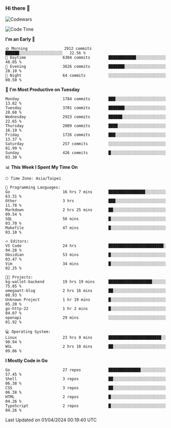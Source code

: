 ### Hi there 👋

![Codewars](https://www.codewars.com/users/omegaatt36/badges/small)

<!--START_SECTION:waka-->
![Code Time](http://img.shields.io/badge/Code%20Time-2%2C289%20hrs%2050%20mins-blue)

**I'm an Early 🐤** 

```text
🌞 Morning                2912 commits        ██████░░░░░░░░░░░░░░░░░░░   22.56 % 
🌆 Daytime                6304 commits        ████████████░░░░░░░░░░░░░   48.85 % 
🌃 Evening                3626 commits        ███████░░░░░░░░░░░░░░░░░░   28.10 % 
🌙 Night                  64 commits          ░░░░░░░░░░░░░░░░░░░░░░░░░   00.50 % 
```
📅 **I'm Most Productive on Tuesday** 

```text
Monday                   1784 commits        ███░░░░░░░░░░░░░░░░░░░░░░   13.82 % 
Tuesday                  3701 commits        ███████░░░░░░░░░░░░░░░░░░   28.68 % 
Wednesday                2923 commits        ██████░░░░░░░░░░░░░░░░░░░   22.65 % 
Thursday                 2089 commits        ████░░░░░░░░░░░░░░░░░░░░░   16.19 % 
Friday                   1726 commits        ███░░░░░░░░░░░░░░░░░░░░░░   13.37 % 
Saturday                 257 commits         ░░░░░░░░░░░░░░░░░░░░░░░░░   01.99 % 
Sunday                   426 commits         █░░░░░░░░░░░░░░░░░░░░░░░░   03.30 % 
```


📊 **This Week I Spent My Time On** 

```text
🕑︎ Time Zone: Asia/Taipei

💬 Programming Languages: 
Go                       16 hrs 7 mins       ████████████████░░░░░░░░░   63.31 % 
Other                    3 hrs               ███░░░░░░░░░░░░░░░░░░░░░░   11.78 % 
Markdown                 2 hrs 25 mins       ██░░░░░░░░░░░░░░░░░░░░░░░   09.54 % 
SQL                      56 mins             █░░░░░░░░░░░░░░░░░░░░░░░░   03.70 % 
Makefile                 47 mins             █░░░░░░░░░░░░░░░░░░░░░░░░   03.10 % 

🔥 Editors: 
VS Code                  24 hrs              ████████████████████████░   94.28 % 
Obsidian                 53 mins             █░░░░░░░░░░░░░░░░░░░░░░░░   03.47 % 
Vim                      34 mins             █░░░░░░░░░░░░░░░░░░░░░░░░   02.25 % 

🐱‍💻 Projects: 
kg-wallet-backend        19 hrs 19 mins      ███████████████████░░░░░░   75.85 % 
omegaatt-blog            2 hrs 16 mins       ██░░░░░░░░░░░░░░░░░░░░░░░   08.93 % 
Unknown Project          1 hr 19 mins        █░░░░░░░░░░░░░░░░░░░░░░░░   05.20 % 
go-http-22               1 hr 2 mins         █░░░░░░░░░░░░░░░░░░░░░░░░   04.07 % 
openapi                  29 mins             ░░░░░░░░░░░░░░░░░░░░░░░░░   01.92 % 

💻 Operating System: 
Linux                    23 hrs 9 mins       ███████████████████████░░   90.94 % 
WSL                      2 hrs 18 mins       ██░░░░░░░░░░░░░░░░░░░░░░░   09.06 % 
```

**I Mostly Code in Go** 

```text
Go                       27 repos            ██████████████░░░░░░░░░░░   57.45 % 
Shell                    3 repos             ██░░░░░░░░░░░░░░░░░░░░░░░   06.38 % 
CSS                      3 repos             ██░░░░░░░░░░░░░░░░░░░░░░░   06.38 % 
HTML                     2 repos             █░░░░░░░░░░░░░░░░░░░░░░░░   04.26 % 
TypeScript               2 repos             █░░░░░░░░░░░░░░░░░░░░░░░░   04.26 % 
```




 Last Updated on 01/04/2024 00:19:40 UTC
<!--END_SECTION:waka-->

<!--
**omegaatt36/omegaatt36** is a ✨ _special_ ✨ repository because its `README.md` (this file) appears on your GitHub profile.

Here are some ideas to get you started:

- 🔭 I’m currently working on ...
- 🌱 I’m currently learning ...
- 👯 I’m looking to collaborate on ...
- 🤔 I’m looking for help with ...
- 💬 Ask me about ...
- 📫 How to reach me: ...
- 😄 Pronouns: ...
- ⚡ Fun fact: ...
-->
